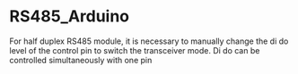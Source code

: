 # RS485_Arduino
For half duplex RS485 module, it is necessary to manually change the di do level of the control pin to switch the transceiver mode. Di do can be controlled simultaneously with one pin
